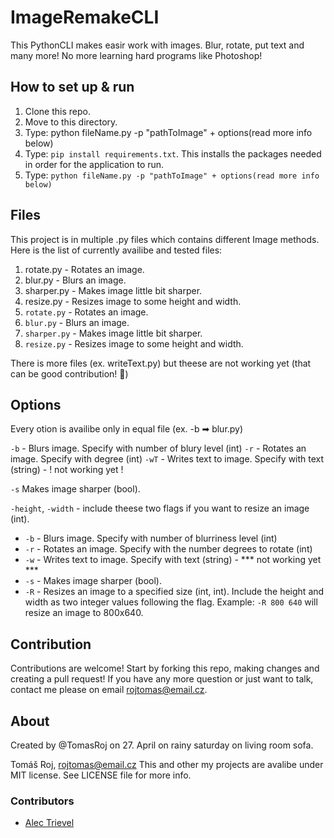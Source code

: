 # ImageRemakeCLI
This PythonCLI makes easir work with images. Blur, rotate, put text and many more! No more learning hard programs like Photoshop!

## How to set up & run

1. Clone this repo.
2. Move to this directory.
3. Type: python fileName.py -p "pathToImage" + options(read more info below)
3. Type: `pip install requirements.txt`. This installs the packages needed in order for the application to run.
3. Type: `python fileName.py -p "pathToImage" + options(read more info below)`

## Files

This project is in multiple .py files which contains
different Image methods. Here is the list of currently availibe and tested files:

1. rotate.py - Rotates an image.
2. blur.py - Blurs an image.
3. sharper.py - Makes image little bit sharper.
4. resize.py - Resizes image to some height and width.
1. `rotate.py` - Rotates an image.
2. `blur.py` - Blurs an image.
3. `sharper.py` - Makes image little bit sharper.
4. `resize.py` - Resizes image to some height and width.

There is more files (ex. writeText.py) but theese are not working yet (that can be good contribution! 🎉)

## Options

Every otion is availibe only in equal file (ex. -b ➡ blur.py)

`-b` - Blurs image. Specify with number of blury level (int)
`-r` - Rotates an image. Specify with degree (int)
`-wT` - Writes text to image. Specify with text (string) - ! not working yet !

`-s` Makes image sharper (bool).

`-height`, `-width` - include theese two flags if you want to resize an image (int).
* `-b` - Blurs image. Specify with number of blurriness level (int)
* `-r` - Rotates an image. Specify with the number degrees to rotate (int)
* `-w` - Writes text to image. Specify with text (string) - *** not working yet ***
* `-s` - Makes image sharper (bool).
* `-R` - Resizes an image to a specified size (int, int). Include the height and width as two integer values following the flag. Example: `-R 800 640` will resize an image to 800x640.

## Contribution

Contributions are welcome! Start by forking this repo, making changes and creating a pull request! If you have any more question or just want to talk, contact me please on email rojtomas@email.cz.

## About

Created by @TomasRoj on 27. April on rainy saturday on living room sofa.

Tomáš Roj, rojtomas@email.cz
This and other my projects are avalibe under MIT license. See LICENSE file for more info.

### Contributors

* [Alec Trievel](https://github.com/atrievel)

